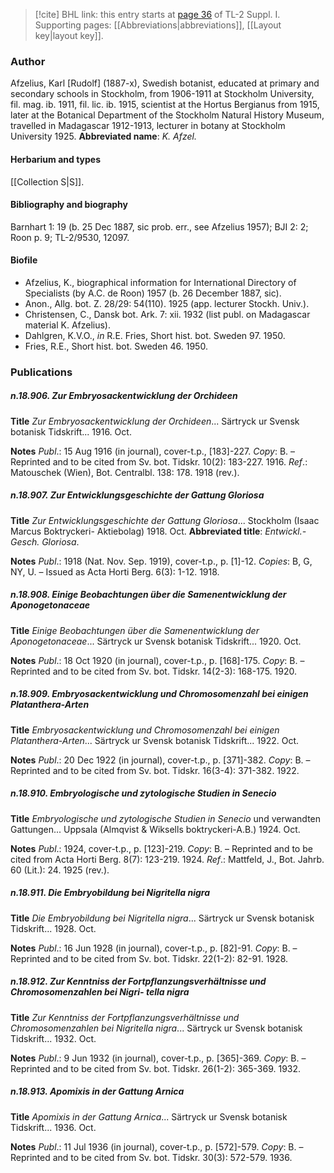 > [!cite] BHL link: this entry starts at [page 36](https://www.biodiversitylibrary.org/page/33264725) of TL-2 Suppl. I.
> Supporting pages: [[Abbreviations|abbreviations]], [[Layout key|layout key]].

### Author

Afzelius, Karl \[Rudolf\] (1887-x), Swedish botanist, educated at primary and secondary schools in Stockholm, from 1906-1911 at Stockholm University, fil. mag. ib. 1911, fil. lic. ib. 1915, scientist at the Hortus Bergianus from 1915, later at the Botanical Department of the Stockholm Natural History Museum, travelled in Madagascar 1912-1913, lecturer in botany at Stockholm University 1925. 
**Abbreviated name**: *K. Afzel.*

#### Herbarium and types

[[Collection S|S]].

#### Bibliography and biography

Barnhart 1: 19 (b. 25 Dec 1887, sic prob. err., see Afzelius 1957); BJI 2: 2; Roon p. 9; TL-2/9530, 12097.

#### Biofile

- Afzelius, K., biographical information for International Directory of Specialists (by A.C. de Roon) 1957 (b. 26 December 1887, sic).
- Anon., Allg. bot. Z. 28/29: 54(110). 1925 (app. lecturer Stockh. Univ.).
- Christensen, C., Dansk bot. Ark. 7: xii. 1932 (list publ. on Madagascar material K. Afzelius).
- Dahlgren, K.V.O., *in* R.E. Fries, Short hist. bot. Sweden 97. 1950.
- Fries, R.E., Short hist. bot. Sweden 46. 1950.

### Publications

##### n.18.906. Zur Embryosackentwicklung der Orchideen

**Title**
*Zur Embryosackentwicklung der Orchideen*... Särtryck ur Svensk botanisk Tidskrift... 1916. Oct.

**Notes**
*Publ*.: 15 Aug 1916 (in journal), cover-t.p., \[183\]-227. *Copy*: B. – Reprinted and to be cited from Sv. bot. Tidskr. 10(2): 183-227. 1916.
*Ref*.: Matouschek (Wien), Bot. Centralbl. 138: 178. 1918 (rev.).

##### n.18.907. Zur Entwicklungsgeschichte der Gattung Gloriosa

**Title**
*Zur Entwicklungsgeschichte der Gattung Gloriosa*... Stockholm (Isaac Marcus Boktryckeri- Aktiebolag) 1918. Oct.
**Abbreviated title**: *Entwickl.-Gesch. Gloriosa*.

**Notes**
*Publ*.: 1918 (Nat. Nov. Sep. 1919), cover-t.p., p. \[1\]-12. *Copies*: B, G, NY, U. – Issued as Acta Horti Berg. 6(3): 1-12. 1918.

##### n.18.908. Einige Beobachtungen über die Samenentwicklung der Aponogetonaceae

**Title**
*Einige Beobachtungen über die Samenentwicklung der Aponogetonaceae*... Särtryck ur Svensk botanisk Tidskrift... 1920. Oct.

**Notes**
*Publ*.: 18 Oct 1920 (in journal), cover-t.p., p. \[168\]-175. *Copy*: B. – Reprinted and to be cited from Sv. bot. Tidskr. 14(2-3): 168-175. 1920.

##### n.18.909. Embryosackentwicklung und Chromosomenzahl bei einigen Platanthera-Arten

**Title**
*Embryosackentwicklung und Chromosomenzahl bei einigen Platanthera-Arten*... Särtryck ur Svensk botanisk Tidskrift... 1922. Oct.

**Notes**
*Publ*.: 20 Dec 1922 (in journal), cover-t.p., p. \[371\]-382. *Copy*: B. – Reprinted and to be cited from Sv. bot. Tidskr. 16(3-4): 371-382. 1922.

##### n.18.910. Embryologische und zytologische Studien in Senecio

**Title**
*Embryologische und zytologische Studien in Senecio* und verwandten Gattungen... Uppsala (Almqvist & Wiksells boktryckeri-A.B.) 1924. Oct.

**Notes**
*Publ*.: 1924, cover-t.p., p. \[123\]-219. *Copy*: B. – Reprinted and to be cited from Acta Horti Berg. 8(7): 123-219. 1924.
*Ref*.: Mattfeld, J., Bot. Jahrb. 60 (Lit.): 24. 1925 (rev.).

##### n.18.911. Die Embryobildung bei Nigritella nigra

**Title**
*Die Embryobildung bei Nigritella nigra*... Särtryck ur Svensk botanisk Tidskrift... 1928. Oct.

**Notes**
*Publ*.: 16 Jun 1928 (in journal), cover-t.p., p. \[82\]-91. *Copy*: B. – Reprinted and to be cited from Sv. bot. Tidskr. 22(1-2): 82-91. 1928.

##### n.18.912. Zur Kenntniss der Fortpflanzungsverhältnisse und Chromosomenzahlen bei Nigri- tella nigra

**Title**
*Zur Kenntniss der Fortpflanzungsverhältnisse und Chromosomenzahlen bei Nigritella nigra*... Särtryck ur Svensk botanisk Tidskrift... 1932. Oct.

**Notes**
*Publ*.: 9 Jun 1932 (in journal), cover-t.p., p. \[365\]-369. *Copy*: B. – Reprinted and to be cited from Sv. bot. Tidskr. 26(1-2): 365-369. 1932.

##### n.18.913. Apomixis in der Gattung Arnica

**Title**
*Apomixis in der Gattung Arnica*... Särtryck ur Svensk botanisk Tidskrift... 1936. Oct.

**Notes**
*Publ*.: 11 Jul 1936 (in journal), cover-t.p., p. \[572\]-579. *Copy*: B. – Reprinted and to be cited from Sv. bot. Tidskr. 30(3): 572-579. 1936.

